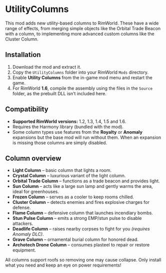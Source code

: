 # UtilityColumns
This mod adds new utility-based columns to RimWorld. These have a wide range of effects, from merging simple objects like the Orbital Trade Beacon with a column, to implementing more advanced custom columns like the Cluster Column.

## Installation
1. Download the mod and extract it.
2. Copy the `UtilityColumns` folder into your RimWorld `Mods` directory.
3. Enable **Utility Columns** from the in-game mod menu and restart the game.
4. For RimWorld **1.6**, compile the assembly using the files in the `Source`
   folder, as the prebuilt DLL isn't included here.

## Compatibility
- **Supported RimWorld versions:** 1.2, 1.3, 1.4, 1.5 and 1.6.
- Requires the Harmony library (bundled with the mod).
- Some column types use features from the **Royalty** or **Anomaly** expansions but the base mod will run without them. When an expansion is missing those columns are simply disabled.

## Column overview
- **Light Column** – basic column that lights a room.
- **Crystal Column** – luxurious variant of the light column.
- **Orbital Trade Column** – functions as a trade beacon and provides light.
- **Sun Column** – acts like a large sun lamp and gently warms the area, ideal for greenhouses.
- **Frozen Column** – serves as a cooler to keep rooms chilled.
- **Cluster Column** – detects enemies and fires explosive charges for defense.
- **Flame Column** – defensive column that launches incendiary bombs.
- **Stun Pulse Column** – emits a strong EMP/stun pulse to disable attackers.
- **Deadlife Column** – raises nearby corpses to fight for you *(requires Anomaly DLC)*.
- **Grave Column** – ornamental burial column for honored dead.
- **Archotech Drone Column** – consumes plasteel to repair or restore equipment.

All columns support roofs so removing one may cause collapse. Only install what you need and keep an eye on power requirements!
